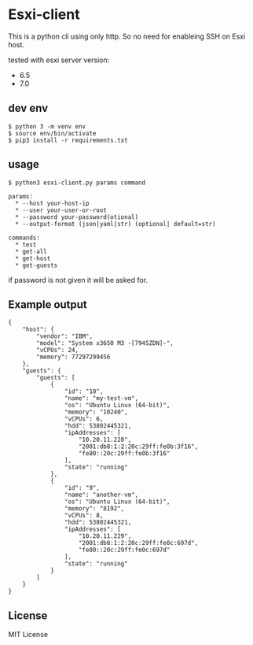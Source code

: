 # Esxi-client

This is a python cli using only http. So no need for enableing SSH on Esxi host.

tested with esxi server version:

  * 6.5
  * 7.0

## dev env

```
$ python 3 -m venv env
$ source env/bin/activate
$ pip3 install -r requirements.txt
```

## usage

```
$ python3 esxi-client.py params command

params:
  * --host your-host-ip 
  * --user your-user-or-root 
  * --password your-password(otional)
  * --output-format (json|yaml|str) (optional| default=str)

commands:
  * test
  * get-all
  * get-host
  * get-guests
```
if password is not given it will be asked for.


## Example output

```
{
    "host": {
        "vendor": "IBM",
        "model": "System x3650 M3 -[7945ZDN]-",
        "vCPUs": 24,
        "memory": 77297299456
    },
    "guests": {
        "guests": [
            {
                "id": "10",
                "name": "my-test-vm",
                "os": "Ubuntu Linux (64-bit)",
                "memory": "10240",
                "vCPUs": 6,
                "hdd": 53802445321,
                "ipAddresses": [
                    "10.20.11.228",
                    "2001:db8:1:2:20c:29ff:fe0b:3f16",
                    "fe80::20c:29ff:fe0b:3f16"
                ],
                "state": "running"
            },
            {
                "id": "9",
                "name": "another-vm",
                "os": "Ubuntu Linux (64-bit)",
                "memory": "8192",
                "vCPUs": 8,
                "hdd": 53802445321,
                "ipAddresses": [
                    "10.20.11.229",
                    "2001:db8:1:2:20c:29ff:fe0c:697d",
                    "fe80::20c:29ff:fe0c:697d"
                ],
                "state": "running"
            }
        ]
    }
}
```
## License

MIT License